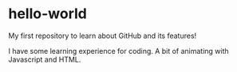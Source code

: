 # hello-world

My first repository to learn about GitHub and its features! 

I have some learning experience for coding. A bit of animating with Javascript and HTML. 
